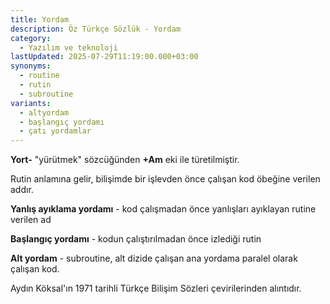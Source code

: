 ```yaml
---
title: Yordam
description: Öz Türkçe Sözlük - Yordam
category:
  - Yazılım ve teknoloji
lastUpdated: 2025-07-29T11:19:00.000+03:00
synonyms:
  - routine
  - rutin
  - subroutine
variants:
  - altyordam
  - başlangıç yordamı
  - çatı yordamlar
---
```

**Yort-** "yürütmek" sözcüğünden **+Am** eki ile türetilmiştir.

Rutin anlamına gelir, bilişimde bir işlevden önce çalışan kod öbeğine verilen addır.

**Yanlış ayıklama yordamı** - kod çalışmadan önce yanlışları ayıklayan rutine verilen ad

**Başlangıç yordamı** - kodun çalıştırılmadan önce izlediği rutin

**Alt yordam** - subroutine, alt dizide çalışan ana yordama paralel olarak çalışan kod.

Aydın Köksal'ın 1971 tarihli Türkçe Bilişim Sözleri çevirilerinden alıntıdır.